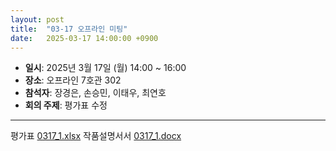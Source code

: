 ```yaml
---
layout: post
title:  "03-17 오프라인 미팅"
date:   2025-03-17 14:00:00 +0900
---
```


- **일시**: 2025년 3월 17일 (월) 14:00 ~ 16:00
- **장소**: 오프라인 7호관 302
- **참석자**: 장경은, 손승민, 이태우, 최연호
- **회의 주제**: 평가표 수정

---

평가표
[0317_1.xlsx](https://github.com/user-attachments/files/19280819/0317_1.xlsx)
작품설명서서
[0317_1.docx](https://github.com/user-attachments/files/19280815/0317_1.docx)